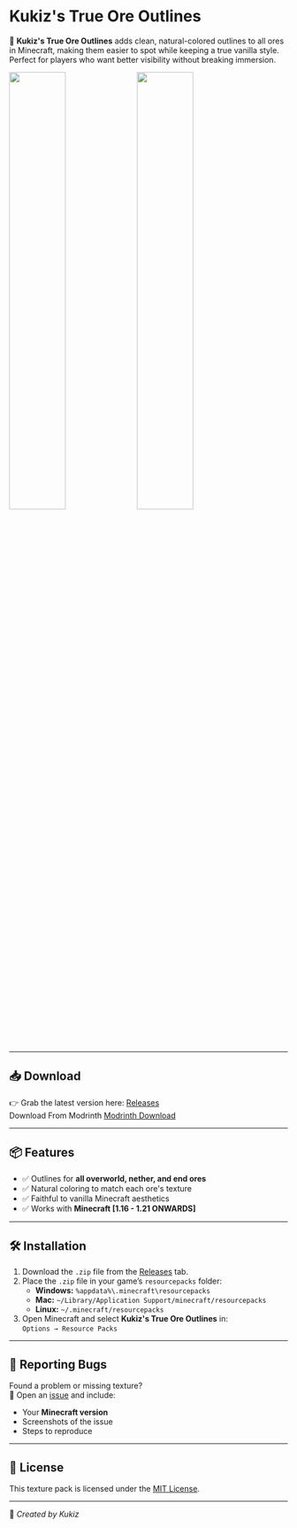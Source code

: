 # Kukiz's True Ore Outlines

🎨 **Kukiz's True Ore Outlines** adds clean, natural-colored outlines to all ores in Minecraft, making them easier to spot while keeping a true vanilla style. Perfect for players who want better visibility without breaking immersion.  

<p float="left">
<img src="https://github.com/user-attachments/assets/810117e9-6628-4648-8845-847733988af9" width="45%" />
<img src="https://github.com/user-attachments/assets/8baf88bf-fbfc-4d12-ad2c-8fbfab350664" width="45%" />
</p>

---

## 📥 Download

👉 Grab the latest version here:
[Releases](https://github.com/R6Gamer07/True-Ore-Outlines/releases)  
Download From Modrinth [Modrinth Download](https://modrinth.com/resourcepack/true-ore-borders-by-kukiz)

---

## 📦 Features

- ✅ Outlines for **all overworld, nether, and end ores**  
- ✅ Natural coloring to match each ore's texture  
- ✅ Faithful to vanilla Minecraft aesthetics  
- ✅ Works with **Minecraft [1.16 - 1.21 ONWARDS]**  

---

## 🛠 Installation
1. Download the `.zip` file from the [Releases](https://github.com/R6Gamer07/True-Ore-Outlines/releases) tab.  
2. Place the `.zip` file in your game’s `resourcepacks` folder:  
   - **Windows:** `%appdata%\.minecraft\resourcepacks`  
   - **Mac:** `~/Library/Application Support/minecraft/resourcepacks`  
   - **Linux:** `~/.minecraft/resourcepacks`
3. Open Minecraft and select **Kukiz's True Ore Outlines** in:  
   `Options → Resource Packs`  

---

## 🐞 Reporting Bugs

Found a problem or missing texture?  
📄 Open an [issue](https://github.com/R6Gamer07/True-Ore-Outlines/issues) and include:  
- Your **Minecraft version**  
- Screenshots of the issue  
- Steps to reproduce  

---

## 📜 License

This texture pack is licensed under the [MIT License](LICENSE).    

---

💎 *Created by Kukiz*  
